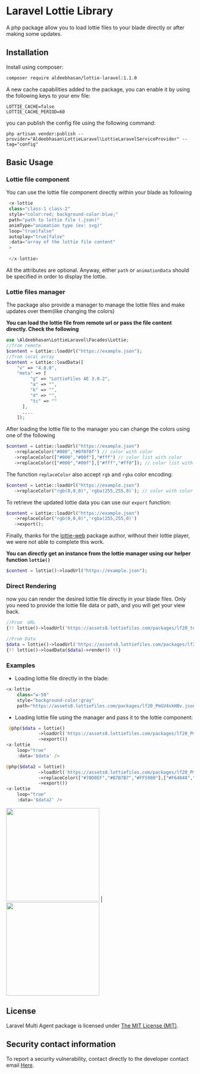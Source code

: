 Laravel Lottie Library
=====
A php package allow you to load lottie files to your blade directly 
or after making some updates. 

Installation
------------

Install using composer:

```bash
composer require aldeebhasan/lottie-laravel:1.1.0
```

A new cache capabilities added to the package, you can enable it by using the following keys to your env file:
```
LOTTIE_CACHE=false
LOTTIE_CACHE_PERIOD=60
```
you can publish the config file using the following command:
```
php artisan vendor:publish --provider="Aldeebhasan\LottieLaravel\LottieLaravelServiceProvider" --tag="config"
```

Basic Usage
-----------

### Lottie file component

You can use the lottie file component directly within your blade as following
```php
 <x-lottie 
 class="class-1 class-2" 
 style="color:red; background-color:blue;" 
 path="path to lottie file (.json)"
 animType="animation type (ex: svg)"
 loop="true|false"
 autoplay="true|false"
 :data="array of the lottie file content"
 >
 
 </x-lottie>
```

All the attributes are optional. Anyway, either 
`path` or `animationData` should be specified in order to 
display the lottie. 

### Lottie files manager
The package also provide a manager to manage the lottie files and make updates
over them(like changing the colors)

**You can load the lottie file from remote url or pass the file content directly. Check the following**

```php
use \Aldeebhasan\LottieLaravel\Facades\Lottie;
//from remote
$content = Lottie::loadUrl("https://example.json");
//from local array
$content = Lottie::loadData([ 
    "v" => "4.8.0", 
    "meta" => [
         "g" => "LottieFiles AE 3.0.2", 
         "a" => "", 
         "k" => "", 
         "d" => "", 
         "tc" => "" 
      ], 
      ....
    ]);
```
After loading the lottie file to the manager you can 
change the colors  using one of the following 
```php
$content = Lottie::loadUrl("https://example.json")
   ->replaceColor("#000","#0f0f0f") // color with color
   ->replaceColor(["#000","#00f"],"#fff") // color list with color
   ->replaceColor(["#000","#00f"],["#fff","#ff0"]); // color list with color list
```
The function `replaceColor` also accept `rgb` and `rgba` color encoding:
```php
$content = Lottie::loadUrl("https://example.json")
   ->replaceColor("rgb(0,0,0)",'rgba(255,255,0)'); // color with color
```

To retrieve the updated lottie data you can use our `export` function:

```php
$content = Lottie::loadUrl("https://example.json")
   ->replaceColor("rgb(0,0,0)",'rgba(255,255,0)')
   ->export();
```

Finally, thanks for the [lottie-web](https://github.com/airbnb/lottie-web) package author, 
without their lottie player, we were not able to complete this work.

**You can directly get an instance from the lottie manager using our helper function `lottie()`**
```php
$content = lottie()->loadUrl("https://example.json");
```
### Direct Rendering
now you can render the desired lottie file directly in your blade files. 
Only you need to provide the lottie file data or path, and you will get your view back.
```php
//From  URL
{!! lottie()->loadUrl('https://assets8.lottiefiles.com/packages/lf20_tuzu65Bu6N.json')->render() !!}

//From Data
$data = lottie()->loadUrl('https://assets8.lottiefiles.com/packages/lf20_tuzu65Bu6N.json')->export();
{!! lottie()->loadData($data)->render() !!}
```

### Examples
- Loading lottie file directly in the blade:
```php
<x-lottie 
    class="w-50" 
    style="background-color:gray"  
    path="https://assets8.lottiefiles.com/packages/lf20_PmGV4skHBv.json"/>
```
- Loading lottie file using the manager and pass it to the lottie component:
```php
 @php($data = lottie()
            ->loadUrl('https://assets8.lottiefiles.com/packages/lf20_PmGV4skHBv.json')
            ->export())
<x-lottie 
    loop="true"   
    :data='$data' />

@php($data2 = lottie()
            ->loadUrl('https://assets8.lottiefiles.com/packages/lf20_PmGV4skHBv.json')
            ->replaceColor(["#70D0EF","#B7B7B7","#FF5900"],["#F64848","#FFA900","#003BFF"])
            ->export())
<x-lottie 
    loop="true"   
    :data='$data2' />

```

<img  src="https://user-images.githubusercontent.com/62222392/194541107-37fb0f4f-0a34-42ab-a854-8811ebb5e24a.gif" width="250"/> |  <img src="https://user-images.githubusercontent.com/62222392/194541252-d89a9f29-e8be-4156-ba82-b44612442815.gif" width=250>


## License

Laravel Multi Agent package is licensed under [The MIT License (MIT)](https://github.com/git/git-scm.com/blob/main/MIT-LICENSE.txt).

## Security contact information

To report a security vulnerability, contact directly to the developer contact email [Here](mailto:aldeeb.91@gmail.com).
